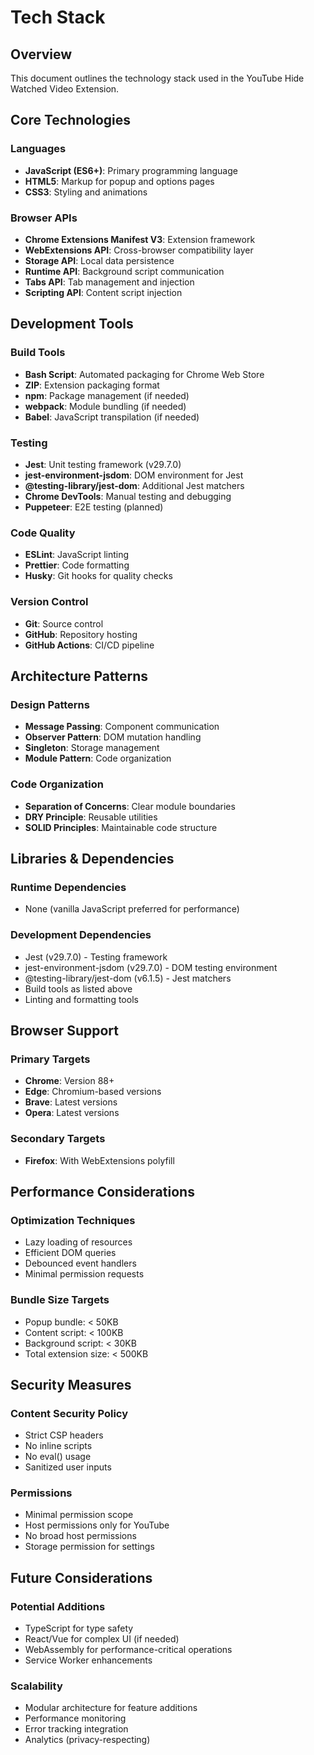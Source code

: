 # Tech Stack

## Overview
This document outlines the technology stack used in the YouTube Hide Watched Video Extension.

## Core Technologies

### Languages
- **JavaScript (ES6+)**: Primary programming language
- **HTML5**: Markup for popup and options pages
- **CSS3**: Styling and animations

### Browser APIs
- **Chrome Extensions Manifest V3**: Extension framework
- **WebExtensions API**: Cross-browser compatibility layer
- **Storage API**: Local data persistence
- **Runtime API**: Background script communication
- **Tabs API**: Tab management and injection
- **Scripting API**: Content script injection

## Development Tools

### Build Tools
- **Bash Script**: Automated packaging for Chrome Web Store
- **ZIP**: Extension packaging format
- **npm**: Package management (if needed)
- **webpack**: Module bundling (if needed)
- **Babel**: JavaScript transpilation (if needed)

### Testing
- **Jest**: Unit testing framework (v29.7.0)
- **jest-environment-jsdom**: DOM environment for Jest
- **@testing-library/jest-dom**: Additional Jest matchers
- **Chrome DevTools**: Manual testing and debugging
- **Puppeteer**: E2E testing (planned)

### Code Quality
- **ESLint**: JavaScript linting
- **Prettier**: Code formatting
- **Husky**: Git hooks for quality checks

### Version Control
- **Git**: Source control
- **GitHub**: Repository hosting
- **GitHub Actions**: CI/CD pipeline

## Architecture Patterns

### Design Patterns
- **Message Passing**: Component communication
- **Observer Pattern**: DOM mutation handling
- **Singleton**: Storage management
- **Module Pattern**: Code organization

### Code Organization
- **Separation of Concerns**: Clear module boundaries
- **DRY Principle**: Reusable utilities
- **SOLID Principles**: Maintainable code structure

## Libraries & Dependencies

### Runtime Dependencies
- None (vanilla JavaScript preferred for performance)

### Development Dependencies
- Jest (v29.7.0) - Testing framework
- jest-environment-jsdom (v29.7.0) - DOM testing environment
- @testing-library/jest-dom (v6.1.5) - Jest matchers
- Build tools as listed above
- Linting and formatting tools

## Browser Support

### Primary Targets
- **Chrome**: Version 88+
- **Edge**: Chromium-based versions
- **Brave**: Latest versions
- **Opera**: Latest versions

### Secondary Targets
- **Firefox**: With WebExtensions polyfill

## Performance Considerations

### Optimization Techniques
- Lazy loading of resources
- Efficient DOM queries
- Debounced event handlers
- Minimal permission requests

### Bundle Size Targets
- Popup bundle: < 50KB
- Content script: < 100KB
- Background script: < 30KB
- Total extension size: < 500KB

## Security Measures

### Content Security Policy
- Strict CSP headers
- No inline scripts
- No eval() usage
- Sanitized user inputs

### Permissions
- Minimal permission scope
- Host permissions only for YouTube
- No broad host permissions
- Storage permission for settings

## Future Considerations

### Potential Additions
- TypeScript for type safety
- React/Vue for complex UI (if needed)
- WebAssembly for performance-critical operations
- Service Worker enhancements

### Scalability
- Modular architecture for feature additions
- Performance monitoring
- Error tracking integration
- Analytics (privacy-respecting)
